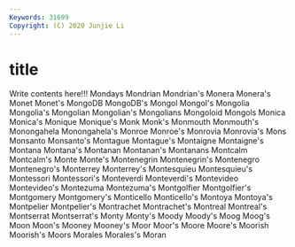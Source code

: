 ```yaml
---
Keywords: 31699
Copyright: (C) 2020 Junjie Li
---
```


# title

Write contents here!!!
Mondays 
Mondrian
Mondrian's 
Monera 
Monera's 
Monet 
Monet's 
MongoDB 
MongoDB's 
Mongol 
Mongol's 
Mongolia
Mongolia's 
Mongolian 
Mongolian's 
Mongolians 
Mongoloid 
Mongols 
Monica 
Monica's 
Monique 
Monique's
Monk 
Monk's 
Monmouth 
Monmouth's 
Monongahela 
Monongahela's 
Monroe 
Monroe's 
Monrovia 
Monrovia's
Mons 
Monsanto 
Monsanto's 
Montague 
Montague's 
Montaigne 
Montaigne's 
Montana 
Montana's 
Montanan
Montanan's 
Montanans 
Montcalm 
Montcalm's 
Monte 
Monte's 
Montenegrin 
Montenegrin's 
Montenegro 
Montenegro's
Monterrey 
Monterrey's 
Montesquieu 
Montesquieu's 
Montessori 
Montessori's 
Monteverdi 
Monteverdi's 
Montevideo 
Montevideo's
Montezuma 
Montezuma's 
Montgolfier 
Montgolfier's 
Montgomery 
Montgomery's 
Monticello 
Monticello's 
Montoya 
Montoya's
Montpelier 
Montpelier's 
Montrachet 
Montrachet's 
Montreal 
Montreal's 
Montserrat 
Montserrat's 
Monty 
Monty's
Moody 
Moody's 
Moog 
Moog's 
Moon 
Moon's 
Mooney 
Mooney's 
Moor 
Moor's
Moore 
Moore's 
Moorish 
Moorish's 
Moors 
Morales 
Morales's 
Moran 
